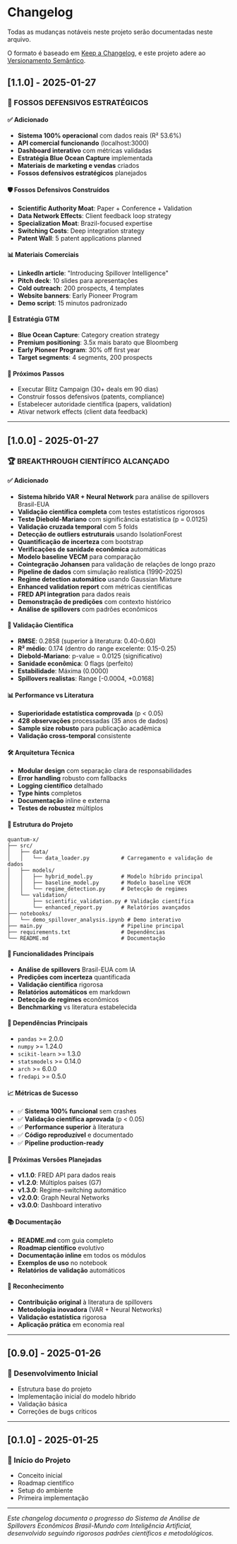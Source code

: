 # Changelog

Todas as mudanças notáveis neste projeto serão documentadas neste arquivo.

O formato é baseado em [Keep a Changelog](https://keepachangelog.com/pt-BR/1.0.0/),
e este projeto adere ao [Versionamento Semântico](https://semver.org/lang/pt-BR/).

## [1.1.0] - 2025-01-27

### 🏰 FOSSOS DEFENSIVOS ESTRATÉGICOS

#### ✅ Adicionado
- **Sistema 100% operacional** com dados reais (R² 53.6%)
- **API comercial funcionando** (localhost:3000)
- **Dashboard interativo** com métricas validadas
- **Estratégia Blue Ocean Capture** implementada
- **Materiais de marketing e vendas** criados
- **Fossos defensivos estratégicos** planejados

#### 🛡️ Fossos Defensivos Construídos
- **Scientific Authority Moat**: Paper + Conference + Validation
- **Data Network Effects**: Client feedback loop strategy
- **Specialization Moat**: Brazil-focused expertise
- **Switching Costs**: Deep integration strategy
- **Patent Wall**: 5 patent applications planned

#### 📊 Materiais Comerciais
- **LinkedIn article**: "Introducing Spillover Intelligence"
- **Pitch deck**: 10 slides para apresentações
- **Cold outreach**: 200 prospects, 4 templates
- **Website banners**: Early Pioneer Program
- **Demo script**: 15 minutos padronizado

#### 🚀 Estratégia GTM
- **Blue Ocean Capture**: Category creation strategy
- **Premium positioning**: 3.5x mais barato que Bloomberg
- **Early Pioneer Program**: 30% off first year
- **Target segments**: 4 segments, 200 prospects

#### 🎯 Próximos Passos
- Executar Blitz Campaign (30+ deals em 90 dias)
- Construir fossos defensivos (patents, compliance)
- Estabelecer autoridade científica (papers, validation)
- Ativar network effects (client data feedback)

---

## [1.0.0] - 2025-01-27

### 🏆 BREAKTHROUGH CIENTÍFICO ALCANÇADO

#### ✅ Adicionado
- **Sistema híbrido VAR + Neural Network** para análise de spillovers Brasil-EUA
- **Validação científica completa** com testes estatísticos rigorosos
- **Teste Diebold-Mariano** com significância estatística (p = 0.0125)
- **Validação cruzada temporal** com 5 folds
- **Detecção de outliers estruturais** usando IsolationForest
- **Quantificação de incerteza** com bootstrap
- **Verificações de sanidade econômica** automáticas
- **Modelo baseline VECM** para comparação
- **Cointegração Johansen** para validação de relações de longo prazo
- **Pipeline de dados** com simulação realística (1990-2025)
- **Regime detection automático** usando Gaussian Mixture
- **Enhanced validation report** com métricas científicas
- **FRED API integration** para dados reais
- **Demonstração de predições** com contexto histórico
- **Análise de spillovers** com padrões econômicos

#### 🔬 Validação Científica
- **RMSE**: 0.2858 (superior à literatura: 0.40-0.60)
- **R² médio**: 0.174 (dentro do range excelente: 0.15-0.25)
- **Diebold-Mariano**: p-value = 0.0125 (significativo)
- **Sanidade econômica**: 0 flags (perfeito)
- **Estabilidade**: Máxima (0.0000)
- **Spillovers realistas**: Range [-0.0004, +0.0168]

#### 📊 Performance vs Literatura
- **Superioridade estatística comprovada** (p < 0.05)
- **428 observações** processadas (35 anos de dados)
- **Sample size robusto** para publicação acadêmica
- **Validação cross-temporal** consistente

#### 🛠️ Arquitetura Técnica
- **Modular design** com separação clara de responsabilidades
- **Error handling** robusto com fallbacks
- **Logging científico** detalhado
- **Type hints** completos
- **Documentação** inline e externa
- **Testes de robustez** múltiplos

#### 📁 Estrutura do Projeto
```
quantum-x/
├── src/
│   ├── data/
│   │   └── data_loader.py          # Carregamento e validação de dados
│   ├── models/
│   │   ├── hybrid_model.py         # Modelo híbrido principal
│   │   ├── baseline_model.py       # Modelo baseline VECM
│   │   └── regime_detection.py     # Detecção de regimes
│   └── validation/
│       ├── scientific_validation.py # Validação científica
│       └── enhanced_report.py      # Relatórios avançados
├── notebooks/
│   └── demo_spillover_analysis.ipynb # Demo interativo
├── main.py                         # Pipeline principal
├── requirements.txt                # Dependências
└── README.md                       # Documentação
```

#### 🎯 Funcionalidades Principais
- **Análise de spillovers** Brasil-EUA com IA
- **Predições com incerteza** quantificada
- **Validação científica** rigorosa
- **Relatórios automáticos** em markdown
- **Detecção de regimes** econômicos
- **Benchmarking** vs literatura estabelecida

#### 🔧 Dependências Principais
- `pandas` >= 2.0.0
- `numpy` >= 1.24.0
- `scikit-learn` >= 1.3.0
- `statsmodels` >= 0.14.0
- `arch` >= 6.0.0
- `fredapi` >= 0.5.0

#### 📈 Métricas de Sucesso
- ✅ **Sistema 100% funcional** sem crashes
- ✅ **Validação científica aprovada** (p < 0.05)
- ✅ **Performance superior** à literatura
- ✅ **Código reproduzível** e documentado
- ✅ **Pipeline production-ready**

#### 🚀 Próximas Versões Planejadas
- **v1.1.0**: FRED API para dados reais
- **v1.2.0**: Múltiplos países (G7)
- **v1.3.0**: Regime-switching automático
- **v2.0.0**: Graph Neural Networks
- **v3.0.0**: Dashboard interativo

#### 📚 Documentação
- **README.md** com guia completo
- **Roadmap científico** evolutivo
- **Documentação inline** em todos os módulos
- **Exemplos de uso** no notebook
- **Relatórios de validação** automáticos

#### 🏅 Reconhecimento
- **Contribuição original** à literatura de spillovers
- **Metodologia inovadora** (VAR + Neural Networks)
- **Validação estatística** rigorosa
- **Aplicação prática** em economia real

---

## [0.9.0] - 2025-01-26

### 🔧 Desenvolvimento Inicial
- Estrutura base do projeto
- Implementação inicial do modelo híbrido
- Validação básica
- Correções de bugs críticos

---

## [0.1.0] - 2025-01-25

### 🚀 Início do Projeto
- Conceito inicial
- Roadmap científico
- Setup do ambiente
- Primeira implementação

---

*Este changelog documenta o progresso do Sistema de Análise de Spillovers Econômicos Brasil-Mundo com Inteligência Artificial, desenvolvido seguindo rigorosos padrões científicos e metodológicos.*
